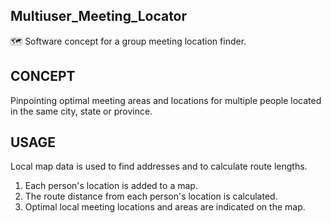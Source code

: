 ## Multiuser_Meeting_Locator

🗺️ Software concept for a group meeting location finder.

## CONCEPT

Pinpointing optimal meeting areas and locations for multiple people located in the same city, state or province.

## USAGE

Local map data is used to find addresses and to calculate route lengths.

1. Each person's location is added to a map.
2. The route distance from each person's location is calculated.
3. Optimal local meeting locations and areas are indicated on the map.

